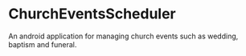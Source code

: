 # ChurchEventsScheduler
An android application for managing church events such as wedding, baptism and funeral.

